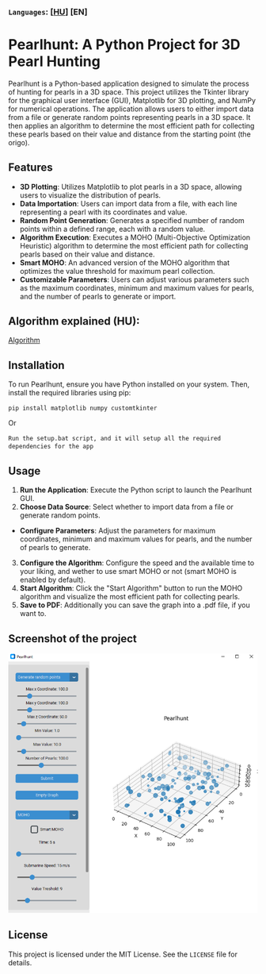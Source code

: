 ### `Languages`: [[HU](README.md)] **[EN]**

# Pearlhunt: A Python Project for 3D Pearl Hunting

Pearlhunt is a Python-based application designed to simulate the process of hunting for pearls in a 3D space. This project utilizes the Tkinter library for the graphical user interface (GUI), Matplotlib for 3D plotting, and NumPy for numerical operations. The application allows users to either import data from a file or generate random points representing pearls in a 3D space. It then applies an algorithm to determine the most efficient path for collecting these pearls based on their value and distance from the starting point (the origo).

## Features

- **3D Plotting**: Utilizes Matplotlib to plot pearls in a 3D space, allowing users to visualize the distribution of pearls.
- **Data Importation**: Users can import data from a file, with each line representing a pearl with its coordinates and value.
- **Random Point Generation**: Generates a specified number of random points within a defined range, each with a random value.
- **Algorithm Execution**: Executes a MOHO (Multi-Objective Optimization Heuristic) algorithm to determine the most efficient path for collecting pearls based on their value and distance.
- **Smart MOHO**: An advanced version of the MOHO algorithm that optimizes the value threshold for maximum pearl collection.
- **Customizable Parameters**: Users can adjust various parameters such as the maximum coordinates, minimum and maximum values for pearls, and the number of pearls to generate or import.

## Algorithm explained (HU):
[Algorithm](algorithm_en-US.md)

## Installation

To run Pearlhunt, ensure you have Python installed on your system. Then, install the required libraries using pip:

```batch
pip install matplotlib numpy customtkinter
```
Or

```
Run the setup.bat script, and it will setup all the required dependencies for the app
```

## Usage

1. **Run the Application**: Execute the Python script to launch the Pearlhunt GUI.
2. **Choose Data Source**: Select whether to import data from a file or generate random points.
- **Configure Parameters**: Adjust the parameters for maximum coordinates, minimum and maximum values for pearls, and the number of pearls to generate.
3. **Configure the Algorithm**: Configure the speed and the available time to your liking, and wether to use smart MOHO or not (smart MOHO is enabled by default).
4. **Start Algorithm**: Click the "Start Algorithm" button to run the MOHO algorithm and visualize the most efficient path for collecting pearls.
5. **Save to PDF**: Additionally you can save the graph into a .pdf file, if you want to.

## Screenshot of the project
![Screenshot](https://github.com/Levy-Y/submarine-algorithm/blob/main/ScreenShots/beta-v1.0-release-screenshot.PNG)

## License

This project is licensed under the MIT License. See the `LICENSE` file for details.
